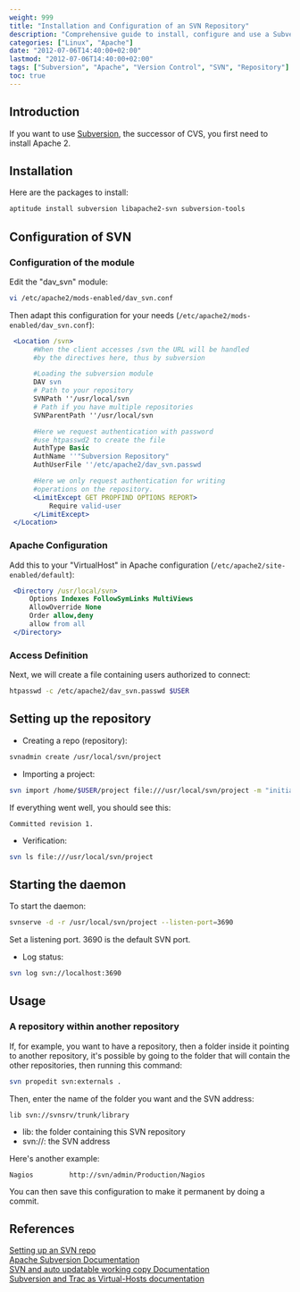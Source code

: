 ```yaml
---
weight: 999
title: "Installation and Configuration of an SVN Repository"
description: "Comprehensive guide to install, configure and use a Subversion (SVN) repository with Apache on Linux systems."
categories: ["Linux", "Apache"]
date: "2012-07-06T14:40:00+02:00"
lastmod: "2012-07-06T14:40:00+02:00"
tags: ["Subversion", "Apache", "Version Control", "SVN", "Repository"]
toc: true
---
```


## Introduction

If you want to use [Subversion](https://en.wikipedia.org/wiki/Subversion_(software)), the successor of CVS, you first need to install Apache 2.

## Installation

Here are the packages to install:

```bash
aptitude install subversion libapache2-svn subversion-tools
```

## Configuration of SVN

### Configuration of the module

Edit the "dav_svn" module:

```bash
vi /etc/apache2/mods-enabled/dav_svn.conf
```

Then adapt this configuration for your needs (`/etc/apache2/mods-enabled/dav_svn.conf`):

```apache
 <Location /svn>
      #When the client accesses /svn the URL will be handled
      #by the directives here, thus by subversion 

      #Loading the subversion module 
      DAV svn
      # Path to your repository
      SVNPath ''/usr/local/svn
      # Path if you have multiple repositories
      SVNParentPath ''/usr/local/svn

      #Here we request authentication with password
      #use htpasswd2 to create the file
      AuthType Basic
      AuthName ''"Subversion Repository"
      AuthUserFile ''/etc/apache2/dav_svn.passwd

      #Here we only request authentication for writing
      #operations on the repository.
      <LimitExcept GET PROPFIND OPTIONS REPORT>
          Require valid-user
      </LimitExcept>
 </Location>
```

### Apache Configuration

Add this to your "VirtualHost" in Apache configuration (`/etc/apache2/site-enabled/default`):

```apache
 <Directory /usr/local/svn>
     Options Indexes FollowSymLinks MultiViews
     AllowOverride None
     Order allow,deny
     allow from all
 </Directory>
```

### Access Definition

Next, we will create a file containing users authorized to connect:

```bash
htpasswd -c /etc/apache2/dav_svn.passwd $USER
```

## Setting up the repository

* Creating a repo (repository):

```bash
svnadmin create /usr/local/svn/project
```

* Importing a project:

```bash
svn import /home/$USER/project file:///usr/local/svn/project -m "initial import"
```

If everything went well, you should see this:

```
Committed revision 1.
```

* Verification:

```bash
svn ls file:///usr/local/svn/project
```

## Starting the daemon

To start the daemon:

```bash
svnserve -d -r /usr/local/svn/project --listen-port=3690
```

Set a listening port. 3690 is the default SVN port.

* Log status:

```bash
svn log svn://localhost:3690
```

## Usage

### A repository within another repository

If, for example, you want to have a repository, then a folder inside it pointing to another repository, it's possible by going to the folder that will contain the other repositories, then running this command:

```bash
svn propedit svn:externals .
```

Then, enter the name of the folder you want and the SVN address:

```
lib svn://svnsrv/trunk/library
```

* lib: the folder containing this SVN repository
* svn://: the SVN address

Here's another example:

```
Nagios         http://svn/admin/Production/Nagios
```

You can then save this configuration to make it permanent by doing a commit.

## References

[Setting up an SVN repo](/pdf/svn.pdf)  
[Apache Subversion Documentation](/pdf/howto_apache_subversion.pdf)  
[SVN and auto updatable working copy Documentation](/pdf/subversion_with_auto_updatable_working_copy.pdf)  
[Subversion and Trac as Virtual-Hosts documentation](/pdf/subversion_and_trac_as_virtual_hosts.pdf)
